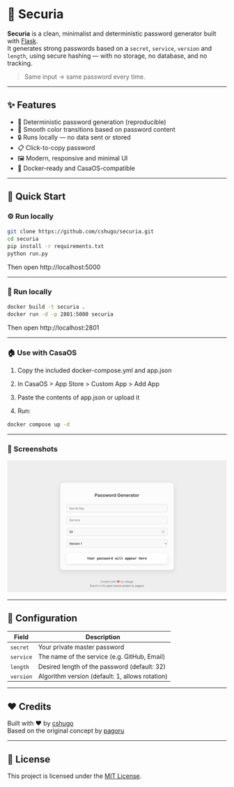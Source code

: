 # 🔐 Securia

**Securia** is a clean, minimalist and deterministic password generator built with [Flask](https://flask.palletsprojects.com/).  
It generates strong passwords based on a `secret`, `service`, `version` and `length`, using secure hashing — with no storage, no database, and no tracking.

> Same input → same password every time.

---

## ✨ Features

- 🧠 Deterministic password generation (reproducible)
- 🎨 Smooth color transitions based on password content
- 🔒 Runs locally — no data sent or stored
- 📋 Click-to-copy password
- 🖼️ Modern, responsive and minimal UI
- 🐳 Docker-ready and CasaOS-compatible

---

## 🚀 Quick Start

### ⚙️ Run locally

```bash
git clone https://github.com/cshugo/securia.git
cd securia
pip install -r requirements.txt
python run.py
```

Then open http://localhost:5000

---

### 🐳 Run locally

```bash
docker build -t securia .
docker run -d -p 2801:5000 securia
```
Then open http://localhost:2801

---

### 🏠 Use with CasaOS

1. Copy the included docker-compose.yml and app.json

2. In CasaOS > App Store > Custom App > Add App

3. Paste the contents of app.json or upload it

4. Run:
```bash
docker compose up -d
```

---

### 📸 Screenshots
![Screenshot](./screenshot.png)

---

## 🔧 Configuration

| Field     | Description                                     |
|-----------|-------------------------------------------------|
| `secret`  | Your private master password                    |
| `service` | The name of the service (e.g. GitHub, Email)    |
| `length`  | Desired length of the password (default: 32)    |
| `version` | Algorithm version (default: 1, allows rotation) |

---

## ❤️ Credits

Built with ❤️ by [cshugo](https://github.com/cshugo)  
Based on the original concept by [pagoru](https://github.com/pagoru)

---

## 📄 License

This project is licensed under the [MIT License](./LICENSE).
